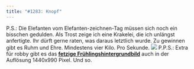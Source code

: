 ```yaml
---
title: "#1283: Knopf"
---
```


P.S.: 
Die Elefanten vom Elefanten-zeichnen-Tag müssen sich noch ein bisschen gedulden. Als Trost zeige ich eine Krakelei, die ich unlängst anfertigte. Ihr dürft gerne raten, was daraus letztlich wurde. Zu gewinnen gibt es Ruhm und Ehre. Mindestens vier Kilo. Pro Sekunde.
<img src="http://www.fonflatter.de/bilder/skizze.jpg">
P.P.S.:
Extra für robby gibt es das <a href="http://www.fonflatter.de/hintergrundbilder"><strong>fetzige Frühlingshintergrundbild</strong></a> auch in der Auflösung 1440x990 Pixel.
Und so.
